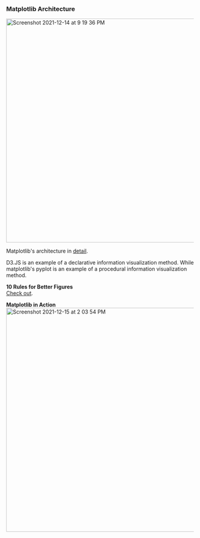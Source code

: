### Matplotlib Architecture ###
  
<img width="600" alt="Screenshot 2021-12-14 at 9 19 36 PM" src="https://user-images.githubusercontent.com/61674750/146032283-9ede013c-b623-4357-8d29-dc00f3dcd9ef.png">  
  
  
Matplotlib's architecture in [detail](http://www.aosabook.org/en/matplotlib.html).  
    
D3.JS is an example of a declarative information visualization method. While matplotlib's pyplot is an example of a procedural information visualization method.  

**10 Rules for Better Figures**  
[Check out](https://journals.plos.org/ploscompbiol/article?id=10.1371/journal.pcbi.1003833).  
  
  
**Matplotlib in Action**    
<img width="600" alt="Screenshot 2021-12-15 at 2 03 54 PM" src="https://user-images.githubusercontent.com/61674750/146151656-bc960ab1-47f7-439d-b18a-1b0242a1dba6.png">

